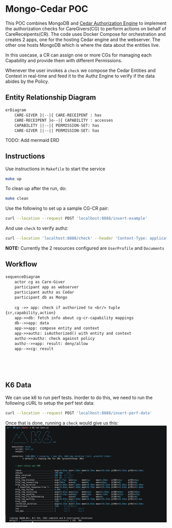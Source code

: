 # Mongo-Cedar POC
This POC combines MongoDB and [Cedar Authorization Engine](https://docs.cedarpolicy.com/) to implement the authorization checks for CareGivers(CG) to perform actions on behalf of CareReceipents(CR). The code uses Docker Compose for orchestration and creates 2 apps, one for the hosting Cedar engine and the webserver. The other one hosts MongoDB which is where the data about the entities live.

In this usecase, a CR can assign one or more CGs for managing each Capability and provide them with different Permissions.

Whenever the user invokes a `check` we compose the Cedar Entities and Context in real-time and feed it to the Authz Engine to verify if the data abides by the Policy.

## Entity Relationship Diagram
```mermaid
erDiagram
    CARE-GIVER }|--|{ CARE-RECEIPENT : has
    CARE-RECEIPENT }o--|{ CAPABILITY : accesses
    CAPABILITY ||--|{ PERMISSION-SET: has
    CARE-GIVER ||--|| PERMISSION-SET: has
```

TODO: Add mermaid ERD
## Instructions
Use instructions in `Makefile` to start the service
```bash
make up
```
To clean up after the run, do:
```bash
make clean
```

Use the following to set up a sample CG-CR pair:
```bash
curl --location --request POST 'localhost:8888/insert-example'
```

And use `check` to verify authz:
```bash
curl --location 'localhost:8888/check' --header 'Content-Type: application/json' --data '{"cg":"cg1","cr":"cr14","action":"READ","resource":"UserProfile"}'
```

**NOTE:** Currently the 2 resources configured are `UserProfile` and `Documents`

## Workflow

```mermaid
sequenceDiagram
    actor cg as Care-Giver
    participant app as webserver
    participant authz as Cedar
    participant db as Mongo

    cg ->> app: check if authorized to <br/> tuple {cr,capability,action}
    app->>db: fetch info about cg-cr-capability mappings
    db-->>app: data
    app->>app: compose entity and context
    app->>authz: isAuthorized() with entity and context
    authz->>authz: check against policy
    authz-->>app: result: deny/allow
    app-->>cg: result

    
    
    
```

## K6 Data
We can use k6 to run perf tests.
Inorder to do this, we need to run the following cURL to setup the perf test data:
```bash
curl --location --request POST 'localhost:8888/insert-perf-data'
```

Once that is done, running a `check` would give us this:
![alt text](k6/1%20million%20CG-CR.png "Title")